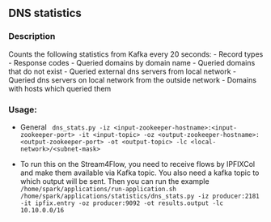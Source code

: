 ## DNS statistics

### Description

Counts the following statistics from Kafka every 20 seconds:
    - Record types
    - Response codes
    - Queried domains by domain name
    - Queried domains that do not exist
    - Queried external dns servers from local network
    - Queried dns servers on local network from the outside network
    - Domains with hosts which queried them

### Usage:
- General
` dns_stats.py -iz <input-zookeeper-hostname>:<input-zookeeper-port> -it <input-topic> -oz <output-zookeeper-hostname>:<output-zookeeper-port> -ot <output-topic> -lc <local-network>/<subnet-mask>`

- To run this on the Stream4Flow, you need to receive flows by IPFIXCol and make them available via Kafka topic. You also need a kafka topic to which output will be sent.
Then you can run the example
`/home/spark/applications/run-application.sh /home/spark/applications/statistics/dns_stats.py -iz producer:2181 -it ipfix.entry -oz producer:9092 -ot results.output -lc 10.10.0.0/16`


